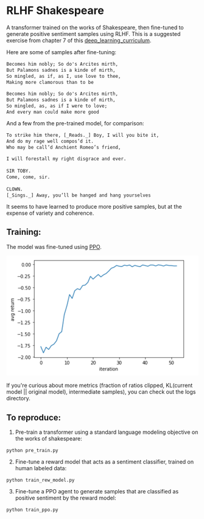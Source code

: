 # RLHF Shakespeare

A transformer trained on the works of Shakespeare, then fine-tuned to generate positive sentiment samples using RLHF. 
This is a suggested exercise from chapter 7 of this [deep_learning_curriculum](https://github.com/jacobhilton/deep_learning_curriculum/blob/master/7-Alignment.md).

Here are some of samples after fine-tuning:


```
Becomes him nobly; So do's Arcites mirth,
But Palamons sadnes is a kinde of mirth,
So mingled, as if, as I, use love to thee,
Making more clamorous than to be
```
```
Becomes him nobly; So do's Arcites mirth,
But Palamons sadnes is a kinde of mirth,
So mingled, as, as if I were to love;
And every man could make more good
```

And a few from the pre-trained model, for comparison:
```
To strike him there, [_Reads._] Boy, I will you bite it,
And do my rage well compos’d it.
Who may be call’d Anchient Romeo’s friend,
```
```
I will forestall my right disgrace and ever.

SIR TOBY.
Come, come, sir.

CLOWN.
[_Sings._] Away, you’ll be hanged and hang yourselves
```


It seems to have learned to produce more positive samples, but at the expense
of variety and coherence.


## Training:

The model was fine-tuned using [PPO](https://arxiv.org/abs/1707.06347).

![avg return](avg_return.png)

If you're curious about more metrics (fraction of ratios clipped, KL(current model || original model), intermediate samples),
you can check out the logs directory. 


## To reproduce:

1. Pre-train a transformer using a standard language modeling objective on the works of shakespeare:

```
python pre_train.py
```

2. Fine-tune a reward model that acts as a sentiment classifier,
trained on human labeled data:

```
python train_rew_model.py
```

3. Fine-tune a PPO agent to generate samples that are classified as positive sentiment by the reward model:

```
python train_ppo.py
```
